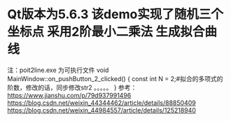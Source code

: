 # Qt版本为5.6.3   该demo实现了随机三个坐标点 采用2阶最小二乘法 生成拟合曲线 
注：poit2line.exe   为可执行文件
void MainWindow::on_pushButton_2_clicked()
{
            const int N = 2;#拟合的多项式的阶数，修改的话，同步修改str2
            。。。。。
}
参考：https://www.jianshu.com/p/79d937991496 
https://blog.csdn.net/weixin_44344462/article/details/88850409 
https://blog.csdn.net/weixin_44984557/article/details/125218940
